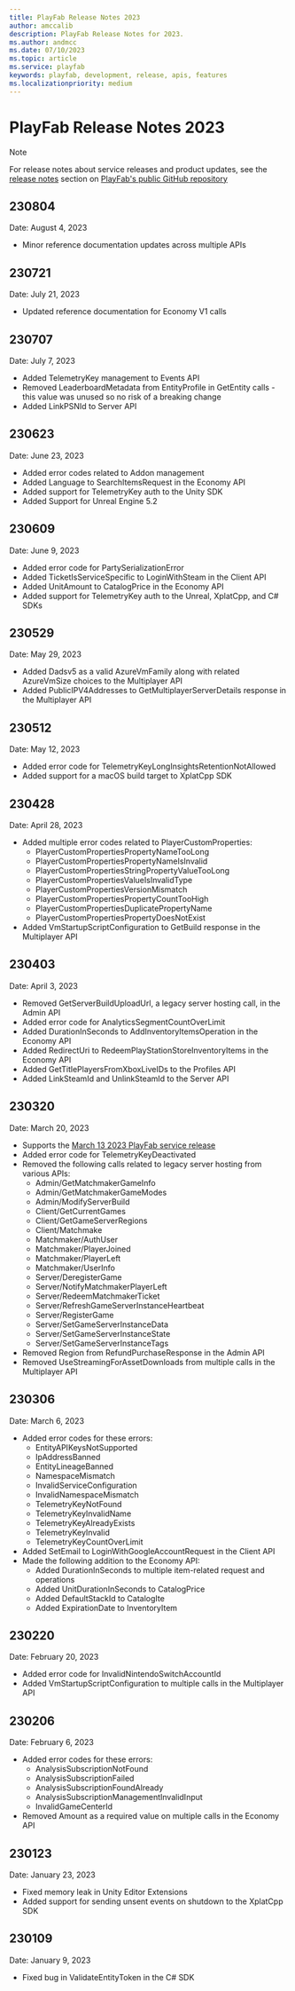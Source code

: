 ```yaml
---
title: PlayFab Release Notes 2023
author: amccalib
description: PlayFab Release Notes for 2023.
ms.author: andmcc
ms.date: 07/10/2023
ms.topic: article
ms.service: playfab
keywords: playfab, development, release, apis, features
ms.localizationpriority: medium
---
```

# PlayFab Release Notes 2023

> [!NOTE]
> For release notes about service releases and product updates, see the [release notes](https://github.com/PlayFab/PlayFab/releases) section on [PlayFab's public GitHub repository](https://github.com/PlayFab/PlayFab)

## 230804

Date: August 4, 2023

- Minor reference documentation updates across multiple APIs

## 230721

Date: July 21, 2023

- Updated reference documentation for Economy V1 calls

## 230707

Date: July 7, 2023

- Added TelemetryKey management to Events API
- Removed LeaderboardMetadata from EntityProfile in GetEntity calls - this value was unused so no risk of a breaking change
- Added LinkPSNId to Server API

## 230623

Date: June 23, 2023

- Added error codes related to Addon management
- Added Language to SearchItemsRequest in the Economy API
- Added support for TelemetryKey auth to the Unity SDK
- Added Support for Unreal Engine 5.2

## 230609

Date: June 9, 2023

- Added error code for PartySerializationError
- Added TicketIsServiceSpecific to LoginWithSteam in the Client API
- Added UnitAmount to CatalogPrice in the Economy API
- Added support for TelemetryKey auth to the Unreal, XplatCpp, and C# SDKs

## 230529

Date: May 29, 2023

- Added Dadsv5 as a valid AzureVmFamily along with related AzureVmSize choices to the Multiplayer API
- Added PublicIPV4Addresses to GetMultiplayerServerDetails response in the Multiplayer API

## 230512

Date: May 12, 2023

- Added error code for TelemetryKeyLongInsightsRetentionNotAllowed
- Added support for a macOS build target to XplatCpp SDK

## 230428

Date: April 28, 2023

- Added multiple error codes related to PlayerCustomProperties:
    - PlayerCustomPropertiesPropertyNameTooLong
    - PlayerCustomPropertiesPropertyNameIsInvalid
    - PlayerCustomPropertiesStringPropertyValueTooLong
    - PlayerCustomPropertiesValueIsInvalidType
    - PlayerCustomPropertiesVersionMismatch
    - PlayerCustomPropertiesPropertyCountTooHigh
    - PlayerCustomPropertiesDuplicatePropertyName
    - PlayerCustomPropertiesPropertyDoesNotExist
- Added VmStartupScriptConfiguration to GetBuild response in the Multiplayer API

## 230403

Date: April 3, 2023

- Removed GetServerBuildUploadUrl, a legacy server hosting call, in the Admin API
- Added error code for AnalyticsSegmentCountOverLimit
- Added DurationInSeconds to AddInventoryItemsOperation in the Economy API
- Added RedirectUri to RedeemPlayStationStoreInventoryItems in the Economy API
- Added GetTitlePlayersFromXboxLiveIDs to the Profiles API
- Added LinkSteamId and UnlinkSteamId to the Server API

## 230320

Date: March 20, 2023

- Supports the [March 13 2023 PlayFab service release](https://github.com/PlayFab/PlayFab/releases/tag/untagged-ee9d08281cf8b7b22c9c)
- Added error code for TelemetryKeyDeactivated
- Removed the following calls related to legacy server hosting from various APIs:
    - Admin/GetMatchmakerGameInfo
    - Admin/GetMatchmakerGameModes
    - Admin/ModifyServerBuild
    - Client/GetCurrentGames
    - Client/GetGameServerRegions
    - Client/Matchmake
    - Matchmaker/AuthUser
    - Matchmaker/PlayerJoined
    - Matchmaker/PlayerLeft
    - Matchmaker/UserInfo
    - Server/DeregisterGame
    - Server/NotifyMatchmakerPlayerLeft
    - Server/RedeemMatchmakerTicket
    - Server/RefreshGameServerInstanceHeartbeat
    - Server/RegisterGame
    - Server/SetGameServerInstanceData
    - Server/SetGameServerInstanceState
    - Server/SetGameServerInstanceTags
- Removed Region from RefundPurchaseResponse in the Admin API
- Removed UseStreamingForAssetDownloads from multiple calls in the Multiplayer API

## 230306

Date: March 6, 2023

- Added error codes for these errors:
    - EntityAPIKeysNotSupported
    - IpAddressBanned
    - EntityLineageBanned
    - NamespaceMismatch
    - InvalidServiceConfiguration
    - InvalidNamespaceMismatch
    - TelemetryKeyNotFound
    - TelemetryKeyInvalidName
    - TelemetryKeyAlreadyExists
    - TelemetryKeyInvalid
    - TelemetryKeyCountOverLimit
- Added SetEmail to LoginWithGoogleAccountRequest in the Client API
- Made the following addition to the Economy API:
    - Added DurationInSeconds to multiple item-related request and operations
    - Added UnitDurationInSeconds to CatalogPrice
    - Added DefaultStackId to CatalogIte
    - Added ExpirationDate to InventoryItem

## 230220

Date: February 20, 2023

- Added error code for InvalidNintendoSwitchAccountId
- Added VmStartupScriptConfiguration to multiple calls in the Multiplayer API

## 230206

Date: February 6, 2023

- Added error codes for these errors:
    - AnalysisSubscriptionNotFound
    - AnalysisSubscriptionFailed
    - AnalysisSubscriptionFoundAlready
    - AnalysisSubscriptionManagementInvalidInput
    - InvalidGameCenterId
- Removed Amount as a required value on multiple calls in the Economy API

## 230123

Date: January 23, 2023

- Fixed memory leak in Unity Editor Extensions
- Added support for sending unsent events on shutdown to the XplatCpp SDK

## 230109

Date: January 9, 2023

- Fixed bug in ValidateEntityToken in the C# SDK